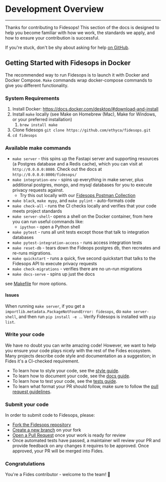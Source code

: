 # Development Overview

---

Thanks for contributing to Fidesops! This section of the docs is designed to help you become familiar with how we work, the standards we apply, and how to ensure your contribution is successful.

If you're stuck, don't be shy about asking for help [on GitHub](https://github.com/ethyca/fidesops/issues).

## Getting Started with Fidesops in Docker

The recommended way to run Fidesops is to launch it with Docker and Docker Compose. `Make` commands wrap docker-compose 
commands to give you different functionality.

### System Requirements 

1. Install Docker: https://docs.docker.com/desktop/#download-and-install
2. Install `make` locally (see Make on Homebrew (Mac), Make for Windows, or your preferred installation) 
   1. `brew install make`
3. Clone fidesops `git clone https://github.com/ethyca/fidesops.git`
4. `cd fidesops`

### Available make commands
- `make server` - this spins up the Fastapi server and supporting resources (a Postgres database and a Redis cache), which you can visit at `http://0.0.0.0:8080`. Check out the docs at `http://0.0.0.0:8000/fidesops/`
- `make integration-env` - spins up everything in make server, plus additional postgres, mongo, and mysql databases for you to execute privacy requests against.
    - Try this out locally with our [Fidesops Postman Collection](../postman/Fidesops.postman_collection.json)
- `make black`, `make mypy`, and `make pylint` - auto-formats code
- `make check-all` - runs the CI checks locally and verifies that your code meets project standards
- `make server-shell`-  opens a shell on the Docker container, from here you can run useful commands like:
  - `ipython` - open a Python shell
- `make pytest` - runs all unit tests except those that talk to integration databases
- `make pytest-integration-access` - runs access integration tests
- `make reset-db` - tears down the Fideops postgres db, then recreates and re-runs migrations.
- `make quickstart` - runs a quick, five second quickstart that talks to the Fidesops API to execute privacy requests
- `make check-migrations` - verifies there are no un-run migrations 
- `make docs-serve` - spins up just the docs

see [Makefile](../../../../Makefile) for more options. 


#### Issues 
When running `make server`, if you get a `importlib.metadata.PackageNotFoundError: fidesops`, do `make server-shell`,
and then run `pip install -e .`. Verify Fidesops is installed with `pip list`. 


### Write your code

We have no doubt you can write amazing code! However, we want to help you ensure your code plays nicely with the rest of the Fides ecosystem. Many projects describe code style and documentation as a suggestion; in Fides it's a CI-checked requirement.

* To learn how to style your code, see the [style guide](code_style.md).
* To learn how to document your code, see the [docs guide](documentation.md).
* To learn how to test your code, see the [tests guide](testing.md).
* To learn what format your PR should follow, make sure to follow the [pull request guidelines](pull_requests.md).

### Submit your code

In order to submit code to Fidesops, please:

* [Fork the Fidesops repository](https://help.github.com/en/articles/fork-a-repo)
* [Create a new branch](https://help.github.com/en/desktop/contributing-to-projects/creating-a-branch-for-your-work) on your fork
* [Open a Pull Request](https://help.github.com/en/articles/creating-a-pull-request-from-a-fork) once your work is ready for review
* Once automated tests have passed, a maintainer will review your PR and provide feedback on any changes it requires to be approved. Once approved, your PR will be merged into Fides.

### Congratulations

You're a Fides contributor - welcome to the team! 🎉
